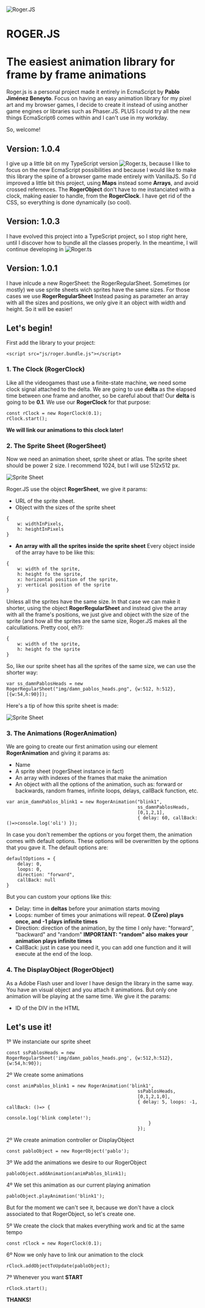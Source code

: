 ![Roger.JS](https://raw.githubusercontent.com/Pabrick/roger.js/master/logo.png)

# ROGER.JS
# The easiest animation library for frame by frame animations

Roger.js is a personal project made it entirely in EcmaScript by **Pablo Jiménez Beneyto**.
Focus on having an easy animation library for my pixel art and my browser games,
I decide to create it instead of using another game engines or libraries such as Phaser.JS.
PLUS I could try all the new things EcmaScript6 comes within and I can't use in my workday.

So, welcome!

## Version: 1.0.4
I give up a little bit on my TypeScript version ![Roger.ts](https://github.com/Pabrick/roger.ts.git), because I like to focus on the new EcmaScript possibilities and because I would like to make this library the spine of a browser game made entirely with VanillaJS.
So I'd improved a little bit this project, using **Maps** instead some **Arrays**, and avoid crossed references.
The **RogerObject** don't have to me instanciated with a clock, making easier to handle, from the **RogerClock**.
I have get rid of the CSS, so everything is done dynamically (so cool).

## Version: 1.0.3
I have evolved this project into a TypeScript project, so I stop right here, until I discover how to bundle all the classes properly.
In the meantime, I will continue developing in ![Roger.ts](https://github.com/Pabrick/roger.ts.git)

## Version: 1.0.1
I have inlcude a new RogerSheet: the RogerRegularSheet.
Sometimes (or mostly) we use sprite sheets wich sprites have the same sizes. For those cases we use **RogerRegularSheet**
Instead pasing as parameter an array with all the sizes and positions, we only give it an object with width and height.
So it will be easier!



## Let's begin!

First add the library to your project:
```
<script src="js/roger.bundle.js"></script>
```

### 1. The Clock (RogerClock)

Like all the videogames thast use a finite-state machine, we need some clock signal attached to the delta.
We are going to use **delta** as the elapsed time between one frame and another, so be careful about that!
Our **delta** is going to be **0.1**.
We use our **RogerClock** for that purpose:
```
const rClock = new RogerClock(0.1);
rClock.start();
```
**We will link our animations to this clock later!**

### 2. The Sprite Sheet (RogerSheet)

Now we need an animation sheet, sprite sheet or atlas.
The sprite sheet should be power 2 size. I recommend 1024, but I will use 512x512 px.

![Sprite Sheet](https://raw.githubusercontent.com/Pabrick/roger.js/master/dist/img/damn_pablos_heads.png)

Roger.JS use the object **RogerSheet**, we give it params:
- URL of the sprite sheet.
- Object with the sizes of the sprite sheet
```
{
    w: widthInPixels, 
    h: heightInPixels
}
```
- **An array with all the sprites inside the sprite sheet** 
Every object inside of the array have to be like this:
```
{
    w: width of the sprite,
    h: height fo the sprite,
    x: horizontal position of the sprite,
    y: vertical position of the sprite
}
```
Unless all the sprites have the same size. In that case we can make it shorter,
using the object **RogerRegularSheet** and instead give the array with all the frame's positions,
we just give and object with the size of the sprite (and how all the sprites are the same size, Roger.JS makes all the calcullations. Pretty cool, eh?):
```
{
    w: width of the sprite,
    h: height fo the sprite
}
```

So, like our sprite sheet has all the sprites of the same size, we can use the shorter way:
```
var ss_damnPablosHeads = new RogerRegularSheet("img/damn_pablos_heads.png", {w:512, h:512}, [{w:54,h:90}]);
```
Here's a tip of how this sprite sheet is made:

![Sprite Sheet](https://raw.githubusercontent.com/Pabrick/roger.js/master/dist/img/damn_pablos_heads_template.png)

### 3. The Animations (RogerAnimation)

We are going to create our first animation using our element **RogerAnimation** and giving it params as:
- Name
- A sprite sheet (rogerSheet instance in fact)
- An array with indexes of the frames that make the animation
- An object with all the options of the animation, such as: forward or backwards, random frames, infinite loops, delays, callBack function, etc.
```
var anim_damnPablos_blink1 = new RogerAnimation("blink1",
                                                ss_damnPablosHeads,
                                                [0,1,2,1],
                                                { delay: 60, callBack: ()=>console.log('oli') });
```

In case you don't remember the options or you forget them, the animation comes with default options. These options will be overwritten by the options that you gave it.
The default options are:
```
defaultOptions = {
    delay: 0,
    loops: 0,
    direction: "forward",
    callBack: null
}
```

But you can custom your options like this:
- Delay: time in **deltas** before your animation starts moving
- Loops: number of times your animations will repeat. **0 (Zero) plays once, and -1 plays infinite times**
- Direction: direction of the animation, by the time I only have: "forward", "backward" and "random" **IMPORTANT: "random" also makes your animation plays infinite times**
- CallBack: just in case you need it, you can add one function and it will execute at the end of the loop.

### 4. The DisplayObject (RogerObject)

As a Adobe Flash user and lover I have design the library in the same way. You have an visual object and you attach it animations. But only one animation will be playing at the same time.
We give it the params:
- ID of the DIV in the HTML


## Let's use it! ##

1º We instanciate our sprite sheet
```
const ssPablosHeads = new RogerRegularSheet('img/damn_pablos_heads.png', {w:512,h:512}, {w:54,h:90});
```

2º We create some animations
```
const animPablos_blink1 = new RogerAnimation('blink1',
                                                ssPablosHeads,
                                                [0,1,2,1,0],
                                                { delay: 5, loops: -1, callBack: ()=> {
                                                        console.log('blink complete!');
                                                    }
                                                });
```

2º We create animation controller or DisplayObject
```
const pabloObject = new RogerObject('pablo');
```

3º We add the animations we desire to our RogerObject
```
pabloObject.addAnimation(animPablos_blink1);
```

4º We set this animation as our current playing animation
```
pabloObject.playAnimation('blink1');
```
But for the moment we can't see it, because we don't have a clock associated to that RogerObject,
so let's create one.

5º We create the clock that makes everything work and tic at the same tempo
```
const rClock = new RogerClock(0.1);
```

6º Now we only have to link our animation to the clock
```
rClock.addObjectToUpdate(pabloObject);
```

7º Whenever you want **START**
```
rClock.start();
```

**THANKS!**
